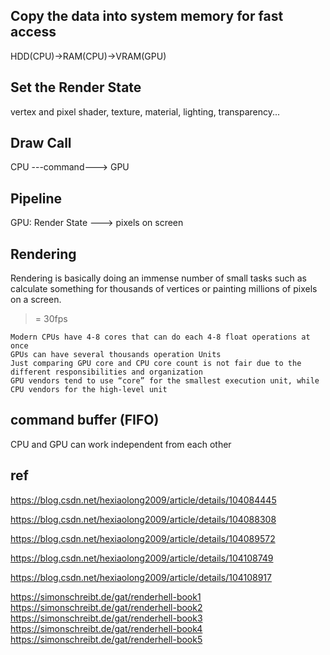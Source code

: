 ## Copy the data into system memory for fast access
HDD(CPU)->RAM(CPU)->VRAM(GPU)  

## Set the Render State
vertex and pixel shader, texture, material, lighting, transparency...
## Draw Call
CPU ---command---> GPU

## Pipeline
GPU:  Render State ---> pixels on screen 

## Rendering
Rendering is basically doing an immense number of small tasks such as calculate something for thousands of vertices or painting millions of pixels on a screen.                
>=  30fps    

```
Modern CPUs have 4-8 cores that can do each 4-8 float operations at once    
GPUs can have several thousands operation Units    
Just comparing GPU core and CPU core count is not fair due to the different responsibilities and organization     
GPU vendors tend to use “core” for the smallest execution unit, while CPU vendors for the high-level unit  
```
## command buffer (FIFO)
CPU and GPU can work independent from each other   

## ref
https://blog.csdn.net/hexiaolong2009/article/details/104084445   

https://blog.csdn.net/hexiaolong2009/article/details/104088308   

https://blog.csdn.net/hexiaolong2009/article/details/104089572    

https://blog.csdn.net/hexiaolong2009/article/details/104108749     

https://blog.csdn.net/hexiaolong2009/article/details/104108917   


https://simonschreibt.de/gat/renderhell-book1
https://simonschreibt.de/gat/renderhell-book2
https://simonschreibt.de/gat/renderhell-book3
https://simonschreibt.de/gat/renderhell-book4
https://simonschreibt.de/gat/renderhell-book5
